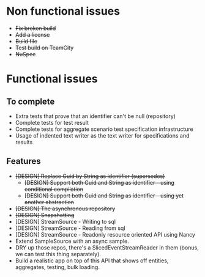 # Non functional issues

- ~~Fix broken build~~
- ~~Add a license~~
- ~~Build file~~
- ~~Test build on TeamCity~~
- ~~NuSpec~~

# Functional issues

## To complete

- Extra tests that prove that an identifier can't be null (repository)
- Complete tests for test result
- Complete tests for aggregate scenario test specification infrastructure
- Usage of indented text writer as the text writer for specifications and results

## Features

- ~~[DESIGN] Replace Guid by String as identifier (supersedes)~~
  - ~~[DESIGN] Support both Guid and String as identifier - using conditional compilation~~
  - ~~[DESIGN] Support both Guid and String as identifier - using yet another abstraction~~
- ~~[DESIGN] The asynchronous repository~~
- ~~[DESIGN] Snapshotting~~
- [DESIGN] StreamSource - Writing to sql
- [DESIGN] StreamSource - Reading from sql
- [DESIGN] StreamSource - Readonly resource oriented API using Nancy
- Extend SampleSource with an async sample.
- DRY up those repos, there's a SlicedEventStreamReader in them (bonus, we can test this thing separately).
- Build a realistic app on top of this API that shows off entities, aggregates, testing, bulk loading.
